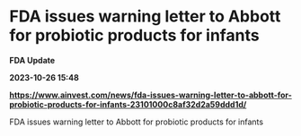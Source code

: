 # FDA issues warning letter to Abbott for probiotic products for infants
**FDA Update**

**2023-10-26 15:48**

**https://www.ainvest.com/news/fda-issues-warning-letter-to-abbott-for-probiotic-products-for-infants-23101000c8af32d2a59ddd1d/**

FDA issues warning letter to Abbott for probiotic products for infants